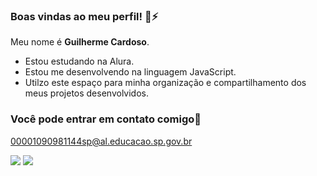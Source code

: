 ### Boas vindas ao meu perfil! 👋⚡

Meu nome é **Guilherme Cardoso**.

- Estou estudando na Alura.
- Estou me desenvolvendo na linguagem JavaScript.
- Utilzo este espaço para minha organização e compartilhamento dos meus projetos desenvolvidos.

### Você pode entrar em contato comigo📧

00001090981144sp@al.educacao.sp.gov.br

![](https://media1.tenor.com/m/V1R--QRBblUAAAAC/i-got-this-david-martinez.gif)
![](https://media1.tenor.com/m/HtDi0_VC--gAAAAC/one-piece-luffy.gif)
